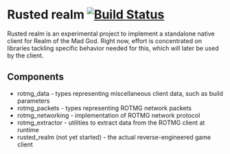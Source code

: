# Rusted realm [![Build Status](https://travis-ci.com/dmarcuse/rusted_realm.svg?branch=master)](https://travis-ci.com/dmarcuse/rusted_realm)

Rusted realm is an experimental project to implement a standalone native client for Realm of the Mad God.
Right now, effort is concentrated on libraries tackling specific behavior needed for this, which will later be used by the client.


## Components

- rotmg_data - types representing miscellaneous client data, such as build parameters
- rotmg_packets - types representing ROTMG network packets
- rotmg_networking - implementation of ROTMG network protocol
- rotmg_extractor - utilities to extract data from the ROTMG client at runtime
- rusted_realm (not yet started) - the actual reverse-engineered game client
